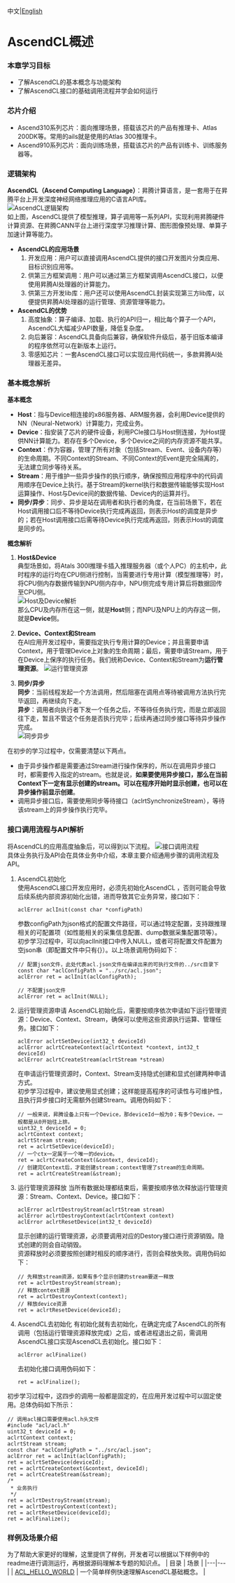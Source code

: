 中文|[English](./README.md)
# AscendCL概述

### <a name="step_1"></a> 本章学习目标
- 了解AscendCL的基本概念与功能架构
- 了解AscendCL接口的基础调用流程并学会如何运行

### <a name="step_2"></a>芯片介绍
- Ascend310系列芯片：面向推理场景，搭载该芯片的产品有推理卡、Atlas 200DK等。常用的ails就是使用的Atlas 300推理卡。
- Ascend910系列芯片：面向训练场景，搭载该芯片的产品有训练卡、训练服务器等。

### <a name="step_3"></a>逻辑架构
**AscendCL（Ascend Computing Language）**：昇腾计算语言，是一套用于在昇腾平台上开发深度神经网络推理应用的C语言API库。       
![AscendCL逻辑架构](https://obs-9be7.obs.cn-east-2.myhuaweicloud.com/data/growthpath_pic/AscendCL%E6%9E%B6%E6%9E%84.jpg)    
如上图，AscendCL提供了模型推理，算子调用等一系列API，实现利用昇腾硬件计算资源、在昇腾CANN平台上进行深度学习推理计算、图形图像预处理、单算子加速计算等能力。   
- **AscendCL的应用场景**
  1. 开发应用：用户可以直接调用AscendCL提供的接口开发图片分类应用、目标识别应用等。
  2. 供第三方框架调用：用户可以通过第三方框架调用AscendCL接口，以便使用昇腾AI处理器的计算能力。
  3. 供第三方开发lib库：用户还可以使用AscendCL封装实现第三方lib库，以便提供昇腾AI处理器的运行管理、资源管理等能力。
- **AscendCL的优势**
  1. 高度抽象：算子编译、加载、执行的API归一，相比每个算子一个API，AscendCL大幅减少API数量，降低复杂度。
  2. 向后兼容：AscendCL具备向后兼容，确保软件升级后，基于旧版本编译的程序依然可以在新版本上运行。
  3. 零感知芯片：一套AscendCL接口可以实现应用代码统一，多款昇腾AI处理器无差异。

### <a name="step_4"></a>基本概念解析
**基本概念**
- **Host**：指与Device相连接的x86服务器、ARM服务器，会利用Device提供的NN（Neural-Network）计算能力，完成业务。
- **Device**：指安装了芯片的硬件设备，利用PCIe接口与Host侧连接，为Host提供NN计算能力。若存在多个Device，多个Device之间的内存资源不能共享。
- **Context**：作为容器，管理了所有对象（包括Stream、Event、设备内存等）的生命周期。不同Context的Stream、不同Context的Event是完全隔离的，无法建立同步等待关系。
- **Stream**：用于维护一些异步操作的执行顺序，确保按照应用程序中的代码调用顺序在Device上执行。基于Stream的kernel执行和数据传输能够实现Host运算操作、Host与Device间的数据传输、Device内的运算并行。
- **同步/异步**：同步、异步是站在调用者和执行者的角度，在当前场景下，若在Host调用接口后不等待Device执行完成再返回，则表示Host的调度是异步的；若在Host调用接口后需等待Device执行完成再返回，则表示Host的调度是同步的。

**概念解析**
1. **Host&Device**     
典型场景如，将Atals 300I推理卡插入推理服务器（或个人PC）的主机中，此时程序的运行均在CPU侧进行控制，当需要进行专用计算（模型推理等）时，将CPU侧内存数据传输到NPU侧内存中，NPU侧完成专用计算后将数据回传至CPU侧。       
![Host及Device解析](https://obs-9be7.obs.cn-east-2.myhuaweicloud.com/data/growthpath_pic/Host%E5%8F%8ADevice%E8%A7%A3%E6%9E%90.jpg)  
那么CPU及内存所在这一侧，就是**Host**侧；而NPU及NPU上的内存这一侧，就是**Device**侧。
 
2. **Device、Context和Stream**     
在AI应用开发过程中，需要指定执行专用计算的Device；并且需要申请Context，用于管理Device上对象的生命周期；最后，需要申请Stream，用于在Device上保序的执行任务。我们统称Device、Context和Stream为**运行管理资源**。
![运行管理资源](https://obs-9be7.obs.cn-east-2.myhuaweicloud.com/data/growthpath_pic/%E8%BF%90%E8%A1%8C%E7%AE%A1%E7%90%86%E8%B5%84%E6%BA%90.jpg)  

3. **同步/异步**      
**同步**：当前线程发起一个方法调用，然后阻塞在调用点等待被调用方法执行完毕返回，再继续向下走。  
**异步**：调用者向执行者下发一个任务之后，不等待任务执行完，而是立即返回往下走，暂且不管这个任务是否执行完毕；后续再通过同步接口等待异步操作完成。   
![同步异步](https://obs-9be7.obs.cn-east-2.myhuaweicloud.com/data/growthpath_pic/%E5%90%8C%E6%AD%A5%E5%BC%82%E6%AD%A5.jpg) 

在初步的学习过程中，仅需要清楚以下两点。   
- 由于异步操作都是需要通过Stream进行操作保序的，所以在调用异步接口时，都需要传入指定的stream。也就是说，**如果要使用异步接口，那么在当前Context下一定有显示创建的stream。可以在程序开始时显示创建，也可以在异步操作前显示创建**。    
- 调用异步接口后，需要使用同步等待接口（aclrtSynchronizeStream），等待该stream上的异步操作执行完毕。    

### <a name="step_3"></a>接口调用流程与API解析
将AscendCL的应用高度抽象后，可以得到以下流程。
![接口调用流程](https://obs-9be7.obs.cn-east-2.myhuaweicloud.com/data/growthpath_pic/%E6%8E%A5%E5%8F%A3%E8%B0%83%E7%94%A8%E6%B5%81%E7%A8%8B.jpg)      
具体业务执行及API会在具体业务中介绍，本章主要介绍通用步骤的调用流程及API。 
 
1. AscendCL初始化   
   使用AscendCL接口开发应用时，必须先初始化AscendCL ，否则可能会导致后续系统内部资源初始化出错，进而导致其它业务异常，接口如下：   
   ```
   aclError aclInit(const char *configPath)
   ```
   参数configPath为json格式的配置文件路径，可以通过特定配置，支持跟推理相关的可配置项（如性能相关的采集信息配置、dump数据采集配置项等）。    
   初步学习过程中，可以向aclInit接口中传入NULL，或者可将配置文件配置为空json串（即配置文件中只有{}）。以上场景调用伪码如下：   
   ```
   // 配置json文件，此处代表acl.json文件在编译出来的可执行文件的../src目录下
   const char *aclConfigPath = "../src/acl.json";
   aclError ret = aclInit(aclConfigPath);
   
   // 不配置json文件
   aclError ret = aclInit(NULL);
   ```

2. 运行管理资源申请
   AscendCL初始化后，需要按顺序依次申请如下运行管理资源：Device、Context、Stream，确保可以使用这些资源执行运算、管理任务。接口如下：
   ```
   aclError aclrtSetDevice(int32_t deviceId)
   aclError aclrtCreateContext(aclrtContext *context, int32_t deviceId)
   aclError aclrtCreateStream(aclrtStream *stream)
   ```
   在申请运行管理资源时，Context、Stream支持隐式创建和显式创建两种申请方式。     
   初步学习过程中，建议使用显式创建；这样能提高程序的可读性与可维护性，且执行异步接口时无需额外创建Stream。调用伪码如下：
   ```
   // 一般来说，昇腾设备上只有一个Device，那deviceId一般为0；有多个Device，一般都是从0开始往上排。
   uint32_t deviceId = 0;
   aclrtContext context;
   aclrtStream stream;
   ret = aclrtSetDevice(deviceId);
   // 一个ctx一定属于一个唯一的device。
   ret = aclrtCreateContext(&context, deviceId);
   // 创建完Context后，才能创建stream；context管理了stream的生命周期。
   ret = aclrtCreateStream(&stream);
   ```

3. 运行管理资源释放
   当所有数据处理都结束后，需要按顺序依次释放运行管理资源：Stream、Context、Device。接口如下：
   ```
   aclError aclrtDestroyStream(aclrtStream stream)
   aclError aclrtDestroyContext(aclrtContext context)
   aclError aclrtResetDevice(int32_t deviceId)
   ```
   显示创建的运行管理资源，必须要调用对应的Destory接口进行资源销毁。隐式创建的则会自动销毁。     
   资源释放时必须要按照创建时相反的顺序进行，否则会释放失败。调用伪码如下：
   ```
   // 先释放stream资源，如果有多个显示创建的stream要逐一释放
   ret = aclrtDestroyStream(stream);
   // 释放context资源
   ret = aclrtDestroyContext(context);
   // 释放device资源
   ret = aclrtResetDevice(deviceId);
   ```

4. AscendCL去初始化
   有初始化就有去初始化，在确定完成了AscendCL的所有调用（包括运行管理资源释放完成）之后，或者进程退出之前，需调用AscendCL接口实现AscendCL去初始化。接口如下：
   ```
   aclError aclFinalize()
   ```
   去初始化接口调用伪码如下：
   ```
   ret = aclFinalize();
   ```

初步学习过程中，这四步的调用一般都是固定的，在应用开发过程中可以固定使用。总体伪码如下所示：
```
// 调用acl接口需要使用acl.h头文件
#include "acl/acl.h"
uint32_t deviceId = 0;
aclrtContext context;
aclrtStream stream;
const char *aclConfigPath = "../src/acl.json";
aclError ret = aclInit(aclConfigPath);
ret = aclrtSetDevice(deviceId);
ret = aclrtCreateContext(&context, deviceId);
ret = aclrtCreateStream(&stream);
/*
 * 业务执行
 */
ret = aclrtDestroyStream(stream);
ret = aclrtDestroyContext(context);
ret = aclrtResetDevice(deviceId);
ret = aclFinalize();
```
### <a name="step_7"></a>样例及场景介绍
为了帮助大家更好的理解，这里提供了样例，开发者可以根据以下样例中的readme进行调测运行，再根据源码理解本专题的知识点。
| 目录  | 场景  |
|---|---|
| [ACL_HELLO_WORLD](https://gitee.com/ascend/samples/tree/master/inference/ACLHelloWorld)  | 一个简单样例快速理解AscendCL基础概念。  |
